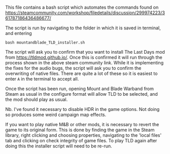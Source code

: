 This file contains a bash script which automates the commands found on https://steamcommunity.com/workshop/filedetails/discussion/299974223/361787186436486677/

The script is run by navigating to the folder in which it is saved in terminal, and entering
```
bash mountandblade_TLD_installer.sh
```

The script will ask you to confirm that you want to install The Last Days mod from https://tldmod.github.io/. Once this is confirmed it will run through the process shown in the above steam community link. While it is implementing the fixes for the audio bugs, the script will ask you to confirm the overwriting of native files. There are quite a lot of these so it is easiest to enter ``` A ``` in the terminal to accept all.

Once the script has been run, opening Mount and Blade Warband from Steam as usual in the configure format will allow TLD to be selected, and the mod should play as usual.

Nb. I've found it necessary to disable HDR in the game options. Not doing so produces some weird campaign map effects.

If you want to play native M&B or other mods, it is necessary to revert the game to its original form. This is done by finding the game in the Steam library, right clicking and choosing properties, navigating to the 'local files' tab and clicking on check integrity of game files. To play TLD again after doing this the installer script will need to be re-run.
